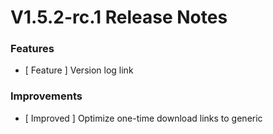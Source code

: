 # V1.5.2-rc.1 Release Notes

### Features

- [ Feature ] Version log link

### Improvements

- [ Improved ] Optimize one-time download links to generic
